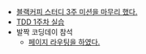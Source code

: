 - [블랙커피 스터디 3주 미션을 마무리 했다.](https://github.com/next-step/js-todo-list-step3/pull/19)
- [TDD 1주차 실습](https://github.com/next-step/java-racingcar/pull/1299)
- 발짝 코딩데이 참석
    - [페이지 라우팅을 하였다.](https://github.com/bal-zzak/balzzak-client/pull/12)
     